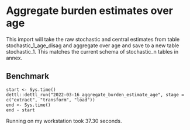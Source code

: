 # Aggregate burden estimates over age

This import will take the raw stochastic and central estimates from table stochastic_1_age_disag and aggregate over age and save to a new table stochastic_1. This matches the current schema of stochastic_n tables in annex.

## Benchmark

```
start <- Sys.time()
dettl::dettl_run("2022-03-16_aggregate_burden_estimate_age", stage = c("extract", "transform", "load"))
end <- Sys.time()
end - start
```

Running on my workstation took 37.30 seconds.
